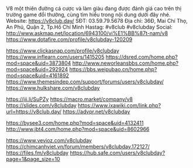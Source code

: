 V8 một thiên đường cá cược và làm giàu đang được đánh giá cao trên thị trường game đổi thưởng, cùng tìm hiểu trong nội dung dưới đây nhé.
Website: https://v8club.day/
SĐT: 03.59.79.5678
Địa chỉ: 36Đ, Mai Chí Thọ, An Phú, Quận 2, Tp.Hồ Chí Minh
Hastag: #v8club #v8clubday
Social:
http://www.askmap.net/location/6943100/vi%E1%BB%87t-nam/v8
https://www.dotafire.com/profile/v8clubday-120209

https://www.clickasnap.com/profile/v8clubday
https://www.inflearn.com/users/1415205
https://dsred.com/home.php?mod=space&uid=3873804
http://www.neworleansbbs.com/home.php?mod=space&uid=292924
https://bbs.weipubao.cn/home.php?mod=space&uid=4161892
https://www.themesindep.com/support/forums/users/v8clubday/
https://www.hulkshare.com/v8clubday

https://jii.li/SuPZy
https://macro.market/company/v8
https://slides.com/v8clubday
https://www.ixawiki.com/link.php?url=https://v8club.day/
https://advpr.net/v8clubday

https://bysee3.com/home.php?mod=space&uid=4132411
http://www.jbt4.com/home.php?mod=space&uid=8602966

https://www.vevioz.com/v8clubday
https://chimcanhviet.vn/forum/members/v8clubday.172127/
https://files.fm/v8clubday
https://hub.safe.com/users/v8clubday?page=1&page_size=10